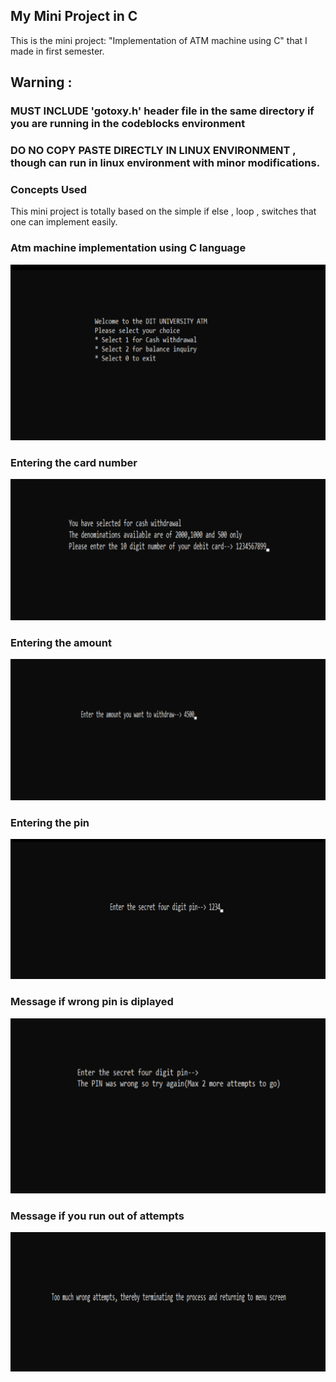 ## My Mini Project in C
This is the mini project: "Implementation of ATM machine using C" that I made in first semester.

## Warning : 
### MUST INCLUDE 'gotoxy.h' header file in the same directory if you are running in the codeblocks environment 
### DO NO COPY PASTE DIRECTLY IN LINUX ENVIRONMENT , though can run in linux environment with minor modifications.

### Concepts Used
This mini project is totally based on the simple if else , loop , switches that one can implement easily.

### Atm machine implementation using C language
![Screenshots](/ATM1.png)
### Entering the card number
![Screenshots](/ATM2.png)
### Entering the amount
![Screenshots](/4.png)
### Entering the pin
![Screenshots](/ATM3.png)
### Message if wrong pin is diplayed
![Screenshots](/ATM5.png)
### Message if you run out of attempts
![Screenshots](/ATM6.png)
